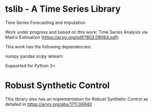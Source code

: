 # tslib - A Time Series Library
Time Series Forecasting and Imputation

Work under progress and based on this work: Time Series Analysis via Matrix Estimation (https://arxiv.org/pdf/1802.09064.pdf). 

This work has the following dependencies:

numpy
pandas
scipy
sklearn

Supported for Python 3+.

# Robust Synthetic Control

This library also has an implementation for Robust Synthetic Control as detailed in https://arxiv.org/abs/1711.06940
